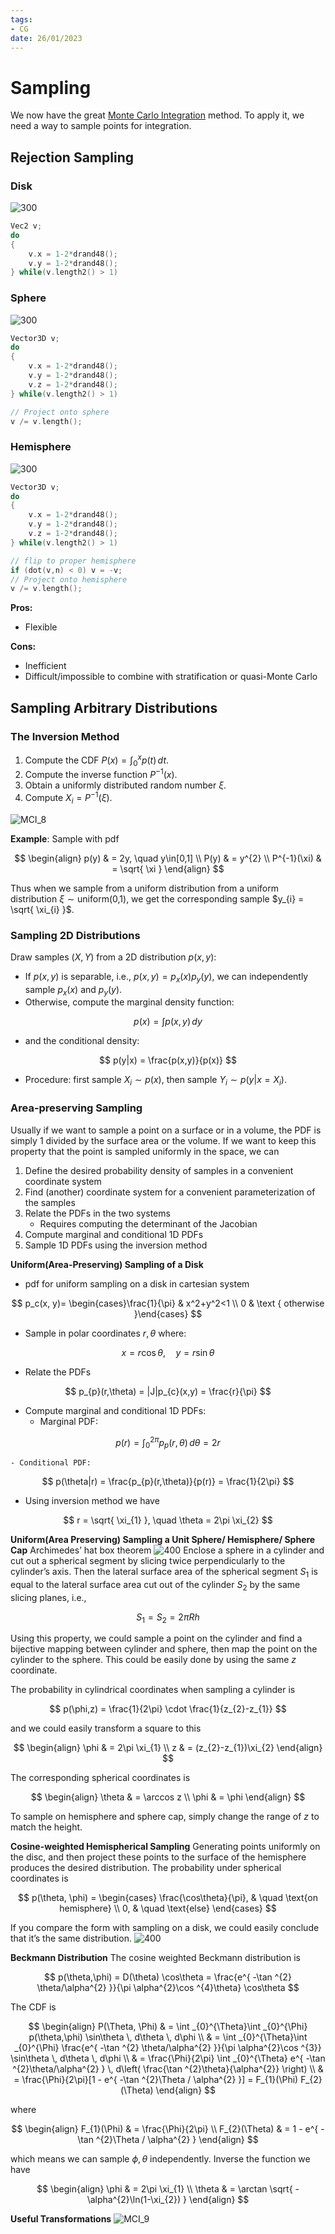 ```yaml
---
tags:
- CG
date: 26/01/2023
---
```


# Sampling
We now have the great [Monte Carlo Integration](Monte%20Carlo%20Integration.md) method. To apply it, we need a way to sample points for integration.

## Rejection Sampling

### Disk
![300](attachments/MCI_1.png)

```cpp
Vec2 v; 
do 
{ 
	v.x = 1-2*drand48(); 
	v.y = 1-2*drand48(); 
} while(v.length2() > 1)

```

### Sphere
![300](attachments/MCI_2.png)

```cpp
Vector3D v; 
do 
{ 
	v.x = 1-2*drand48(); 
	v.y = 1-2*drand48(); 
	v.z = 1-2*drand48(); 
} while(v.length2() > 1) 

// Project onto sphere 
v /= v.length();

```

### Hemisphere
![300](attachments/MCI_3.png)

```cpp
Vector3D v; 
do 
{ 
	v.x = 1-2*drand48(); 
	v.y = 1-2*drand48(); 
	v.z = 1-2*drand48(); 
} while(v.length2() > 1) 

// flip to proper hemisphere 
if (dot(v,n) < 0) v = -v; 
// Project onto hemisphere 
v /= v.length();
```

**Pros:**
- Flexible

**Cons:**
- Inefficient
- Difficult/impossible to combine with stratification or quasi-Monte Carlo


## Sampling Arbitrary Distributions
### The Inversion Method
1. Compute the CDF $P(x) = \int _{0}^{x} p(t) \, dt$.
2. Compute the inverse function $P^{-1}(x)$.
3. Obtain a uniformly distributed random number $\xi$.
4. Compute $X_{i} = P^{-1}(\xi)$.

![MCI_8](attachments/MCI_8.png)

**Example**:
Sample with pdf 

$$
\begin{align}
p(y) & = 2y, \quad y\in[0,1] \\
P(y) & = y^{2}  \\
P^{-1}(\xi) & = \sqrt{ \xi } 
\end{align}
$$

Thus when we sample from a uniform distribution from a uniform distribution $\xi \sim \text{uniform(0,1)}$, we get the corresponding sample $y_{i} = \sqrt{ \xi_{i} }$.

### Sampling 2D Distributions
Draw samples $(X,Y)$ from a 2D distribution $p(x,y)$:
- If $p(x,y)$ is separable, i.e., $p(x,y)=p_{x}(x)p_{y}(y)$, we can independently sample $p_{x}(x)$ and $p_{y}(y)$.
- Otherwise, compute the marginal density function: 


$$
p(x) = \int p(x,y) \, dy
$$

- and the conditional density:


$$
p(y|x) = \frac{p(x,y)}{p(x)}
$$


- Procedure: first sample $X_{i}\sim p(x)$, then sample $Y_{i}\sim p(y|x=X_{i})$.

### Area-preserving Sampling
Usually if we want to sample a point on a surface or in a volume, the PDF is simply $1$ divided by the surface area or the volume. If we want to keep this property that the point is sampled uniformly in the space, we can
1. Define the desired probability density of samples in a convenient coordinate system
2. Find (another) coordinate system for a convenient parameterization of the samples
3. Relate the PDFs in the two systems
	- Requires computing the determinant of the Jacobian
4. Compute marginal and conditional 1D PDFs
5. Sample 1D PDFs using the inversion method

**Uniform(Area-Preserving) Sampling of a Disk**
- pdf for uniform sampling on a disk in cartesian system


$$
p_c(x, y)= \begin{cases}\frac{1}{\pi} & x^2+y^2<1 \\ 0 & \text { otherwise }\end{cases}
$$


- Sample in polar coordinates $r, \theta$ where:


$$
x = r\cos\theta, \quad y = r\sin\theta
$$


- Relate the PDFs

$$
p_{p}(r,\theta) = |J|p_{c}(x,y) = \frac{r}{\pi}
$$

- Compute marginal and conditional 1D PDFs:
	- Marginal PDF:

$$
p(r) = \int _{0}^{2\pi} p_{p}(r,\theta) \, d\theta = 2r
$$

	- Conditional PDF:

$$
p(\theta|r) = \frac{p_{p}(r,\theta)}{p(r)} = \frac{1}{2\pi}
$$


- Using inversion method we have


$$
r = \sqrt{ \xi_{1} }, \quad \theta = 2\pi \xi_{2}
$$

**Uniform(Area Preserving) Sampling a Unit Sphere/ Hemisphere/ Sphere Cap**
Archimedes’ hat box theorem
![400](attachments/MCI_11.jpeg)
Enclose a sphere in a cylinder and cut out a spherical segment by slicing twice perpendicularly to the cylinder’s axis. Then the lateral surface area of the spherical segment $S_{1}$ is equal to the lateral surface area cut out of the cylinder $S_{2}$ by the same slicing planes, i.e.,

$$
S_{1} = S_{2} = 2\pi Rh
$$

Using this property, we could sample a point on the cylinder and find a bijective mapping between cylinder and sphere, then map the point on the cylinder to the sphere. This could be easily done by using the same $z$ coordinate.

The probability in cylindrical coordinates when sampling a cylinder is 

$$
p(\phi,z) = \frac{1}{2\pi} \cdot \frac{1}{z_{2}-z_{1}}
$$

and we could easily transform a square to this

$$
\begin{align}
\phi & = 2\pi \xi_{1} \\
z & = (z_{2}-z_{1})\xi_{2}
\end{align}
$$

The corresponding spherical coordinates is 

$$
\begin{align}
\theta  & = \arccos z \\
\phi & = \phi
\end{align}
$$

To sample on hemisphere and sphere cap, simply change the range of $z$ to match the height.

**Cosine-weighted Hemispherical Sampling**
Generating points uniformly on the disc, and then project these points to the surface of the hemisphere produces the desired distribution.
The probability under spherical coordinates is 

$$
p(\theta, \phi) = 
\begin{cases}
\frac{\cos\theta}{\pi},  & \quad \text{on hemisphere} \\
0,  & \quad \text{else}
\end{cases}
$$

If you compare the form with sampling on a disk, we could easily conclude that it’s the same distribution.
![400](attachments/MCI_10.png)

**Beckmann Distribution**
The cosine weighted Beckmann distribution is 

$$
p(\theta,\phi) = D(\theta) \cos\theta  = \frac{e^{ -\tan ^{2} \theta/\alpha^{2} }}{\pi \alpha^{2}\cos ^{4}\theta} \cos\theta
$$

The CDF is 

$$
\begin{align}
P(\Theta, \Phi) & = \int _{0}^{\Theta}\int _{0}^{\Phi} p(\theta,\phi) \sin\theta \, d\theta  \, d\phi  \\
  & = \int _{0}^{\Theta}\int _{0}^{\Phi} \frac{e^{ -\tan ^{2} \theta/\alpha^{2} }}{\pi \alpha^{2}\cos ^{3}} \sin\theta \, d\theta  \, d\phi  \\
  & = \frac{\Phi}{2\pi} \int _{0}^{\Theta} e^{ -\tan ^{2}\theta/\alpha^{2} } \, d\left( \frac{\tan ^{2}\theta}{\alpha^{2}}  \right) \\
  & = \frac{\Phi}{2\pi}[1 - e^{ -\tan ^{2}\Theta / \alpha^{2} }] = F_{1}(\Phi) F_{2}(\Theta)
\end{align}
$$

where

$$
\begin{align}
F_{1}(\Phi) & = \frac{\Phi}{2\pi} \\
F_{2}(\Theta) & = 1 - e^{ -\tan ^{2}\Theta / \alpha^{2} }
\end{align}
$$

which means we can sample $\phi, \theta$ independently. Inverse the function we have

$$
\begin{align}
\phi & = 2\pi \xi_{1} \\
\theta & = \arctan \sqrt{ -\alpha^{2}\ln(1-\xi_{2}) }
\end{align}
$$

**Useful Transformations**
![MCI_9](attachments/MCI_9.png)